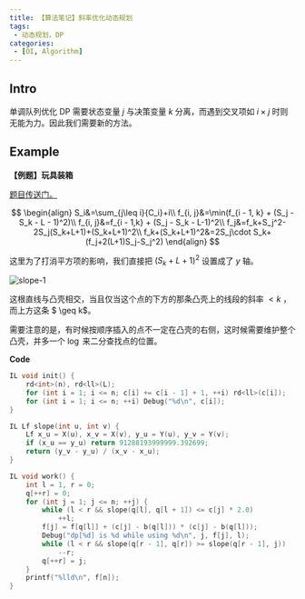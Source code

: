 ```yaml
---
title: 【算法笔记】斜率优化动态规划
tags:
 - 动态规划，DP
categories:
 - [OI, Algorithm]
---
```


## Intro
单调队列优化 DP 需要状态变量 $j$ 与决策变量 $k$ 分离，而遇到交叉项如 $i\times j$ 时则无能为力。因此我们需要新的方法。

<!--more-->

## Example

**【例题】玩具装箱**

[题目传送门。](https://www.luogu.com.cn/problem/P3195)

$$
\begin{align}
S_i&=\sum_{j\leq i}{C_i}+i\\
f_{i, j}&=\min(f_{i - 1, k} + (S_j - S_k - L - 1)^2)\\
f_{i, j}&=f_{i - 1,k} + (S_j - S_k - L-1)^2\\
f_j&=f_k+S_j^2-2S_j(S_k+L+1)+(S_k+L+1)^2\\
f_k+(S_k+L+1)^2&=2S_j\cdot S_k+(f_j+2(L+1)S_j-S_j^2)
\end{align}
$$

这里为了打消平方项的影响，我们直接把 $(S_k+L+1)^2$ 设置成了 $y$ 轴。

![slope-1](https://cdn.jsdelivr.net/gh/Linhk1606/blog-cdn@master/img/slope-1.png)

这根直线与凸壳相交，当且仅当这个点的下方的那条凸壳上的线段的斜率 $< k$ ，而上方这条 $ \geq k$。

需要注意的是，有时候按顺序插入的点不一定在凸壳的右侧，这时候需要维护整个凸壳，并多一个 $\log$ 来二分查找点的位置。

**Code**

```cpp Init
IL void init() {
	rd<int>(n), rd<ll>(L);
	for (int i = 1; i <= n; c[i] += c[i - 1] + 1, ++i) rd<ll>(c[i]);
	for (int i = 1; i <= n; ++i) Debug("%d\n", c[i]);
}
```

```cpp DP
IL Lf slope(int u, int v) {
	Lf x_u = X(u), x_v = X(v), y_u = Y(u), y_v = Y(v);
	if (x_u == y_u) return 91288193999999.392699;
	return (y_v - y_u) / (x_v - x_u);
}

IL void work() {
	int l = 1, r = 0;
	q[++r] = 0;
	for (int j = 1; j <= n; ++j) {
		while (l < r && slope(q[l], q[l + 1]) <= c[j] * 2.0)
			++l;
		f[j] = f[q[l]] + (c[j] - b(q[l])) * (c[j] - b(q[l]));
		Debug("dp[%d] is %d while using %d\n", j, f[j], l);
		while (l < r && slope(q[r - 1], q[r]) >= slope(q[r - 1], j))
			--r;
		q[++r] = j;
	}
	printf("%lld\n", f[n]);
}
```